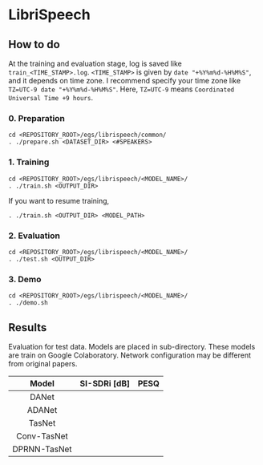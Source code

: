 # LibriSpeech

## How to do
At the training and evaluation stage, log is saved like `train_<TIME_STAMP>.log`.
`<TIME_STAMP>` is given by `date "+%Y%m%d-%H%M%S"`, and it depends on time zone.
I recommend specify your time zone like `TZ=UTC-9 date "+%Y%m%d-%H%M%S"`.
Here, `TZ=UTC-9` means `Coordinated Universal Time +9 hours`.

### 0. Preparation
```
cd <REPOSITORY_ROOT>/egs/librispeech/common/
. ./prepare.sh <DATASET_DIR> <#SPEAKERS>
```

### 1. Training
```
cd <REPOSITORY_ROOT>/egs/librispeech/<MODEL_NAME>/
. ./train.sh <OUTPUT_DIR>
```

If you want to resume training,
```
. ./train.sh <OUTPUT_DIR> <MODEL_PATH>
```

### 2. Evaluation
```
cd <REPOSITORY_ROOT>/egs/librispeech/<MODEL_NAME>/
. ./test.sh <OUTPUT_DIR>
```

### 3. Demo
```
cd <REPOSITORY_ROOT>/egs/librispeech/<MODEL_NAME>/
. ./demo.sh
```

## Results
Evaluation for test data.
Models are placed in sub-directory. These models are train on Google Colaboratory.
Network configuration may be different from original papers.

| Model | SI-SDRi [dB] | PESQ |
| :---: | :---: | :---: |
| DANet |  |  |
| ADANet |  |  |
| TasNet |  |  |
| Conv-TasNet |  |  |
| DPRNN-TasNet |  |  |
